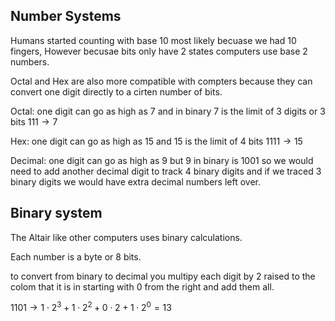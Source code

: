 ## Number Systems

  Humans started counting with base 10 most likely becuase we had 10 fingers, However becusae bits only have 2 states computers use base 2 numbers.

  Octal and Hex are also more compatible with compters because they can convert one digit directly to a cirten number of bits.

  Octal: one digit can go as high as 7 and in binary 7 is the limit of 3 digits or 3 bits $111 \rightarrow 7$

  Hex: one digit can go as high as 15 and 15 is the limit of 4 bits $1111 \rightarrow 15$

  Decimal: one digit can go as high as 9 but 9 in binary is 1001 so we would need to add another decimal digit to track 4 binary digits and if we traced 3 binary digits we would have extra decimal numbers left over.


  ## Binary system

  The Altair like other computers uses binary calculations.

  Each number is a byte or 8 bits.

  to convert from binary to decimal you multipy each digit by 2 raised to the colom that it is in starting with 0 from the right and add them all.

  $1101 \rightarrow 1 \cdot 2^3+1 \cdot 2^2+0 \cdot 2+1 \cdot 2^0 = 13$
  


  

